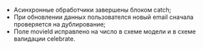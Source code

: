 - Асинхронные обработчики завершены блоком catch;
- При обновлении данных пользователся новый email сначала проверяется на дублирование;
- Поле movieId исправлено на число в схеме модели и в схеме валидации celebrate.
